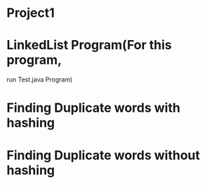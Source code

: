# Project1
# LinkedList Program(For this program, 
run Test.java Program)
# Finding Duplicate words with hashing
# Finding Duplicate words without hashing